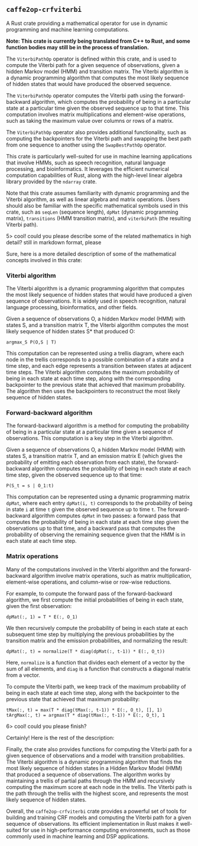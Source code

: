 ## `caffe2op-crfviterbi`

A Rust crate providing a mathematical operator for
use in dynamic programming and machine learning
computations.

**Note: This crate is currently being translated from C++ to Rust, and some function bodies may still be in the process of translation.**

The `ViterbiPathOp` operator is defined within
this crate, and is used to compute the Viterbi
path for a given sequence of observations, given
a hidden Markov model (HMM) and transition
matrix. The Viterbi algorithm is a dynamic
programming algorithm that computes the most
likely sequence of hidden states that would have
produced the observed sequence.

The `ViterbiPathOp` operator computes the Viterbi
path using the forward-backward algorithm, which
computes the probability of being in a particular
state at a particular time given the observed
sequence up to that time. This computation
involves matrix multiplications and element-wise
operations, such as taking the maximum value over
columns or rows of a matrix.

The `ViterbiPathOp` operator also provides
additional functionality, such as computing the
backpointers for the Viterbi path and swapping the
best path from one sequence to another using the
`SwapBestPathOp` operator.

This crate is particularly well-suited for use in
machine learning applications that involve HMMs,
such as speech recognition, natural language
processing, and bioinformatics. It leverages the
efficient numerical computation capabilities of
Rust, along with the high-level linear algebra
library provided by the `ndarray` crate.

Note that this crate assumes familiarity with
dynamic programming and the Viterbi algorithm, as
well as linear algebra and matrix
operations. Users should also be familiar with the
specific mathematical symbols used in this crate,
such as `seqLen` (sequence length), `dpMat`
(dynamic programming matrix), `transitions` (HMM
transition matrix), and `viterbiPath` (the
resulting Viterbi path).

5> cool! could you please describe some of the
related mathematics in high detail? still in
markdown format, please

Sure, here is a more detailed description of some
of the mathematical concepts involved in this
crate:

### Viterbi algorithm

The Viterbi algorithm is a dynamic programming
algorithm that computes the most likely sequence
of hidden states that would have produced a given
sequence of observations. It is widely used in
speech recognition, natural language processing,
bioinformatics, and other fields.

Given a sequence of observations O, a hidden
Markov model (HMM) with states S, and a transition
matrix T, the Viterbi algorithm computes the most
likely sequence of hidden states S* that produced
O:

```
argmax_S P(O,S | T)
```

This computation can be represented using
a trellis diagram, where each node in the trellis
corresponds to a possible combination of a state
and a time step, and each edge represents
a transition between states at adjacent time
steps. The Viterbi algorithm computes the maximum
probability of being in each state at each time
step, along with the corresponding backpointer to
the previous state that achieved that maximum
probability. The algorithm then uses the
backpointers to reconstruct the most likely
sequence of hidden states.

### Forward-backward algorithm

The forward-backward algorithm is a method for
computing the probability of being in a particular
state at a particular time given a sequence of
observations. This computation is a key step in
the Viterbi algorithm.

Given a sequence of observations O, a hidden
Markov model (HMM) with states S, a transition
matrix T, and an emission matrix E (which gives
the probability of emitting each observation from
each state), the forward-backward algorithm
computes the probability of being in each state at
each time step, given the observed sequence up to
that time:

```
P(S_t = s | O_1:t)
```

This computation can be represented using
a dynamic programming matrix `dpMat`, where each
entry `dpMat(i, t)` corresponds to the probability
of being in state `i` at time `t` given the
observed sequence up to time `t`. The
forward-backward algorithm computes `dpMat` in two
passes: a forward pass that computes the
probability of being in each state at each time
step given the observations up to that time, and
a backward pass that computes the probability of
observing the remaining sequence given that the
HMM is in each state at each time step.

### Matrix operations

Many of the computations involved in the Viterbi
algorithm and the forward-backward algorithm
involve matrix operations, such as matrix
multiplication, element-wise operations, and
column-wise or row-wise reductions.

For example, to compute the forward pass of the
forward-backward algorithm, we first compute the
initial probabilities of being in each state,
given the first observation:

```
dpMat(:, 1) = T * E(:, O_1)
```

We then recursively compute the probability of
being in each state at each subsequent time step
by multiplying the previous probabilities by the
transition matrix and the emission probabilities,
and normalizing the result:

```
dpMat(:, t) = normalize(T * diag(dpMat(:, t-1)) * E(:, O_t))
```

Here, `normalize` is a function that divides each
element of a vector by the sum of all elements,
and `diag` is a function that constructs
a diagonal matrix from a vector.

To compute the Viterbi path, we keep track of the
maximum probability of being in each state at each
time step, along with the backpointer to the
previous state that achieved that maximum
probability:

```
tMax(:, t) = max(T * diag(tMax(:, t-1)) * E(:, O_t), [], 1)
tArgMax(:, t) = argmax(T * diag(tMax(:, t-1)) * E(:, O_t), 1
```

6> cool! could you please finish?

Certainly! Here is the rest of the description:

Finally, the crate also provides functions for
computing the Viterbi path for a given sequence of
observations and a model with transition
probabilities. The Viterbi algorithm is a dynamic
programming algorithm that finds the most likely
sequence of hidden states in a Hidden Markov Model
(HMM) that produced a sequence of
observations. The algorithm works by maintaining
a trellis of partial paths through the HMM and
recursively computing the maximum score at each
node in the trellis. The Viterbi path is the path
through the trellis with the highest score, and
represents the most likely sequence of hidden
states.

Overall, the `caffe2op-crfviterbi` crate provides
a powerful set of tools for building and training
CRF models and computing the Viterbi path for
a given sequence of observations. Its efficient
implementation in Rust makes it well-suited for
use in high-performance computing environments,
such as those commonly used in machine learning
and DSP applications.
